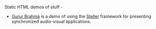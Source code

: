 Static HTML demos of stuff -

- [Gurur Brahma](http://srikumarks.github.com/demos/gurur/gurur.html) is a demo
  of using the [Steller] framework for presenting synchronized audio-visual
  applications.

[Steller]: https://github.com/srikumarks/steller

